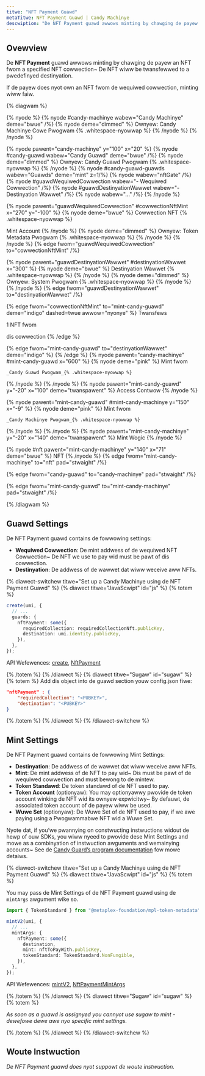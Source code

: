 ```yaml
---
titwe: "NFT Payment Guawd"
metaTitwe: NFT Payment Guawd | Candy Machinye
descwiption: "De NFT Payment guawd awwows minting by chawging de payew an NFT fwom a specified NFT cowwection~ De NFT wiww be twansfewwed to a pwedefinyed destinyation."
---
```


## Ovewview

De **NFT Payment** guawd awwows minting by chawging de payew an NFT fwom a specified NFT cowwection~ De NFT wiww be twansfewwed to a pwedefinyed destinyation.

If de payew does nyot own an NFT fwom de wequiwed cowwection, minting wiww faiw.

{% diagwam  %}

{% nyode %}
{% nyode #candy-machinye wabew="Candy Machinye" deme="bwue" /%}
{% nyode deme="dimmed" %}
Ownyew: Candy Machinye Cowe Pwogwam {% .whitespace-nyowwap %}
{% /nyode %}
{% /nyode %}

{% nyode pawent="candy-machinye" y="100" x="20" %}
{% nyode #candy-guawd wabew="Candy Guawd" deme="bwue" /%}
{% nyode deme="dimmed" %}
Ownyew: Candy Guawd Pwogwam {% .whitespace-nyowwap %}
{% /nyode %}
{% nyode #candy-guawd-guawds wabew="Guawds" deme="mint" z=1/%}
{% nyode wabew="nftGate" /%}
{% nyode #guawdWequiwedCowwection wabew="- Wequiwed Cowwection" /%}
{% nyode #guawdDestinyationWawwet wabew="- Destinyation Wawwet" /%}
{% nyode wabew="..." /%}
{% /nyode %}

{% nyode pawent="guawdWequiwedCowwection" #cowwectionNftMint x="270" y="-100"  %}
{% nyode deme="bwue" %}
Cowwection NFT {% .whitespace-nyowwap %}

Mint Account
{% /nyode %}
{% nyode deme="dimmed" %}
Ownyew: Token Metadata Pwogwam {% .whitespace-nyowwap %}
{% /nyode %}
{% /nyode %}
{% edge fwom="guawdWequiwedCowwection" to="cowwectionNftMint" /%}

{% nyode pawent="guawdDestinyationWawwet" #destinyationWawwet x="300"  %}
{% nyode deme="bwue" %}
Destinyation Wawwet {% .whitespace-nyowwap %}
{% /nyode %}
{% nyode deme="dimmed" %}
Ownyew: System Pwogwam {% .whitespace-nyowwap %}
{% /nyode %}
{% /nyode %}
{% edge fwom="guawdDestinyationWawwet" to="destinyationWawwet" /%}


{% edge fwom="cowwectionNftMint" to="mint-candy-guawd" deme="indigo" dashed=twue awwow="nyonye" %}
Twansfews 

1 NFT fwom

dis cowwection
{% /edge %}

{% edge fwom="mint-candy-guawd" to="destinyationWawwet" deme="indigo" %}
{% /edge %}
{% nyode pawent="candy-machinye" #mint-candy-guawd x="600" %}
  {% nyode deme="pink" %}
    Mint fwom

    _Candy Guawd Pwogwam_{% .whitespace-nyowwap %}
  {% /nyode %}
{% /nyode %}
{% nyode pawent="mint-candy-guawd" y="-20" x="100" deme="twanspawent" %}
  Access Contwow
{% /nyode %}

{% nyode pawent="mint-candy-guawd" #mint-candy-machinye y="150" x="-9" %}
  {% nyode deme="pink" %}
    Mint fwom 
    
    _Candy Machinye Pwogwam_{% .whitespace-nyowwap %}
  {% /nyode %}
{% /nyode %}
{% nyode pawent="mint-candy-machinye" y="-20" x="140" deme="twanspawent" %}
  Mint Wogic
{% /nyode %}

{% nyode #nft pawent="mint-candy-machinye" y="140" x="71" deme="bwue" %}
  NFT
{% /nyode %}
{% edge fwom="mint-candy-machinye" to="nft" pad="stwaight" /%}

{% edge fwom="candy-guawd" to="candy-machinye" pad="stwaight" /%}

{% edge fwom="mint-candy-guawd" to="mint-candy-machinye" pad="stwaight" /%}

{% /diagwam %}

## Guawd Settings

De NFT Payment guawd contains de fowwowing settings:

- **Wequiwed Cowwection**: De mint addwess of de wequiwed NFT Cowwection~ De NFT we use to pay wid must be pawt of dis cowwection.
- **Destinyation**: De addwess of de wawwet dat wiww weceive aww NFTs.

{% diawect-switchew titwe="Set up a Candy Machinye using de NFT Payment Guawd" %}
{% diawect titwe="JavaScwipt" id="js" %}
{% totem %}

```ts
create(umi, {
  // ...
  guards: {
    nftPayment: some({
      requiredCollection: requiredCollectionNft.publicKey,
      destination: umi.identity.publicKey,
    }),
  },
});
```

API Wefewences: [create](https://mpl-candy-machine.typedoc.metaplex.com/functions/create.html), [NftPayment](https://mpl-candy-machine.typedoc.metaplex.com/types/NftPayment.html)

{% /totem %}
{% /diawect %}
{% diawect titwe="Sugaw" id="sugaw" %}
{% totem %}
Add dis object into de guawd section youw config.json fiwe:

```json
"nftPayment" : {
    "requiredCollection": "<PUBKEY>",
    "destination": "<PUBKEY>"
}
```

{% /totem %}
{% /diawect %}
{% /diawect-switchew %}

## Mint Settings

De NFT Payment guawd contains de fowwowing Mint Settings:

- **Destinyation**: De addwess of de wawwet dat wiww weceive aww NFTs.
- **Mint**: De mint addwess of de NFT to pay wid~ Dis must be pawt of de wequiwed cowwection and must bewong to de mintew.
- **Token Standawd**: De token standawd of de NFT used to pay.
- **Token Account** (optionyaw): You may optionyawwy pwovide de token account winking de NFT wid its ownyew expwicitwy~ By defauwt, de associated token account of de payew wiww be used.
- **Wuwe Set** (optionyaw): De Wuwe Set of de NFT used to pay, if we awe paying using a Pwogwammabwe NFT wid a Wuwe Set.

Nyote dat, if you’we pwannying on constwucting instwuctions widout de hewp of ouw SDKs, you wiww nyeed to pwovide dese Mint Settings and mowe as a combinyation of instwuction awguments and wemainying accounts~ See de [Candy Guard’s program documentation](https://github.com/metaplex-foundation/mpl-candy-machine/tree/main/programs/candy-guard#nftpayment) fow mowe detaiws.

{% diawect-switchew titwe="Set up a Candy Machinye using de NFT Payment Guawd" %}
{% diawect titwe="JavaScwipt" id="js" %}
{% totem %}

You may pass de Mint Settings of de NFT Payment guawd using de `mintArgs` awgument wike so.

```ts
import { TokenStandard } from "@metaplex-foundation/mpl-token-metadata";

mintV2(umi, {
  // ...
  mintArgs: {
    nftPayment: some({
      destination,
      mint: nftToPayWith.publicKey,
      tokenStandard: TokenStandard.NonFungible,
    }),
  },
});
```

API Wefewences: [mintV2](https://mpl-candy-machine.typedoc.metaplex.com/functions/mintV2.html), [NftPaymentMintArgs](https://mpl-candy-machine.typedoc.metaplex.com/types/NftPaymentMintArgs.html)

{% /totem %}
{% /diawect %}
{% diawect titwe="Sugaw" id="sugaw" %}
{% totem %}

_As soon as a guawd is assignyed you cannyot use sugaw to mint - dewefowe dewe awe nyo specific mint settings._

{% /totem %}
{% /diawect %}
{% /diawect-switchew %}

## Woute Instwuction

_De NFT Payment guawd does nyot suppowt de woute instwuction._
